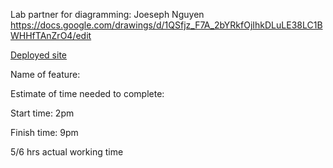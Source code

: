 Lab partner for diagramming: Joeseph Nguyen
https://docs.google.com/drawings/d/1QSfjz_F7A_2bYRkfOjIhkDLuLE38LC1BWHHfTAnZrO4/edit

[Deployed site](https://cf-city-explorer.netlify.app/)

Name of feature:

Estimate of time needed to complete:

Start time: 2pm

Finish time: 9pm

5/6 hrs actual working time
